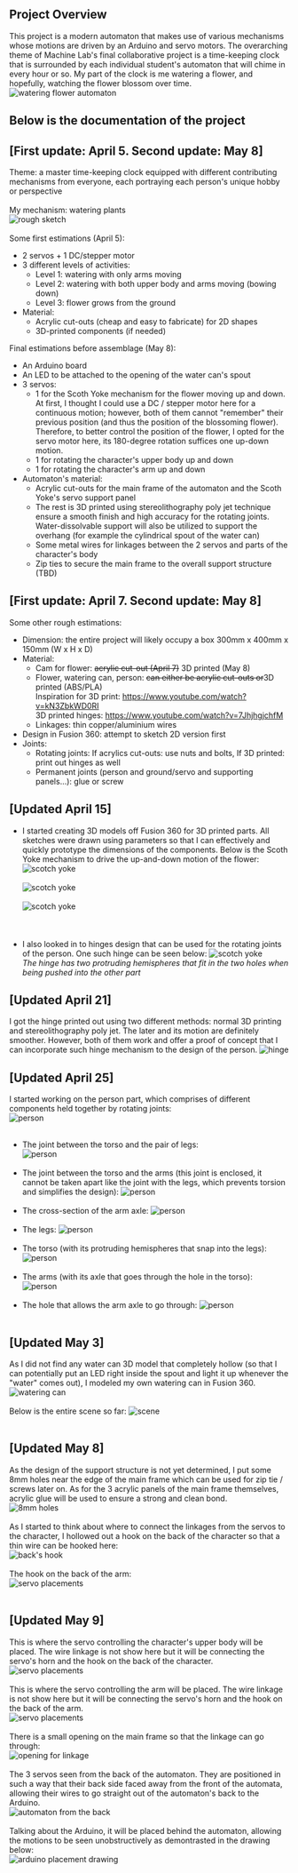 Project Overview
---------------
This project is a modern automaton that makes use of various mechanisms whose motions are driven by an Arduino and servo motors. The overarching theme of Machine Lab's final collaborative project is a time-keeping clock that is surrounded by each individual student's automaton that will chime in every hour or so. My part of the clock is me watering a flower, and hopefully, watching the flower blossom over time.<br>
![watering flower automaton]()<br>

Below is the documentation of the project
---------------

[First update: April 5. Second update: May 8]
---------------

Theme: a master time-keeping clock equipped with different contributing mechanisms from everyone, each portraying each person's unique hobby or perspective<br><br>
My mechanism: watering plants  
![rough sketch](https://raw.githubusercontent.com/vtn238/machineLab/master/finalProject/IMG_20200405_175443.jpg)<br>  
Some first estimations (April 5):  
* 2 servos + 1 DC/stepper motor
* 3 different levels of activities:
  * Level 1: watering with only arms moving
  * Level 2: watering with both upper body and arms moving (bowing down)
  * Level 3: flower grows from the ground
* Material:
  * Acrylic cut-outs (cheap and easy to fabricate) for 2D shapes
  * 3D-printed components (if needed)<br>
  
Final estimations before assemblage (May 8):
* An Arduino board
* An LED to be attached to the opening of the water can's spout
* 3 servos:
  * 1 for the Scoth Yoke mechanism for the flower moving up and down. At first, I thought I could use a DC / stepper motor here for a continuous motion; however, both of them cannot "remember" their previous position (and thus the position of the blossoming flower). Therefore, to better control the position of the flower, I opted for the servo motor here, its 180-degree rotation suffices one up-down motion.
  * 1 for rotating the character's upper body up and down
  * 1 for rotating the character's arm up and down
* Automaton's material:
  * Acrylic cut-outs for the main frame of the automaton and the Scoth Yoke's servo support panel
  * The rest is 3D printed using stereolithography poly jet technique ensure a smooth finish and high accuracy for the rotating joints. Water-dissolvable support will also be utilized to support the overhang (for example the cylindrical spout of the water can)<br>
  * Some metal wires for linkages between the 2 servos and parts of the character's body
  * Zip ties to secure the main frame to the overall support structure (TBD)
    
[First update: April 7. Second update: May 8]
---------------
Some other rough estimations:
* Dimension: the entire project will likely occupy a box 300mm x 400mm x 150mm (W x H x D)
* Material:
  * Cam for flower: ~~acrylic cut-out (April 7)~~ 3D printed (May 8)
  * Flower, watering can, person: ~~can either be acrylic cut-outs or~~3D printed (ABS/PLA)
  <br>Inspiration for 3D print: https://www.youtube.com/watch?v=kN3ZbkWD0RI
  <br>3D printed hinges: https://www.youtube.com/watch?v=7JhjhgjchfM
  * Linkages: thin copper/aluminium wires
* Design in Fusion 360: attempt to sketch 2D version first
* Joints:
  * Rotating joints: If acrylics cut-outs: use nuts and bolts, If 3D printed: print out hinges as well
  * Permanent joints (person and ground/servo and supporting panels...): glue or screw  

[Updated April 15]
---------------
- I started creating 3D models off Fusion 360 for 3D printed parts. All sketches were drawn using parameters so that I can effectively and quickly prototype the dimensions of the components. Below is the Scoth Yoke mechanism to drive the up-and-down motion of the flower:<br>
![scotch yoke](https://raw.githubusercontent.com/nguyenvince/machineLab/master/finalProject/Screenshot%20(12).png)<br><br>
![scotch yoke](https://raw.githubusercontent.com/nguyenvince/machineLab/master/finalProject/Screenshot%20(13).png)<br><br>
![scotch yoke](https://raw.githubusercontent.com/nguyenvince/machineLab/master/finalProject/Screenshot%20(14).png)<br><br>
<br><br>
- I also looked in to hinges design that can be used for the rotating joints of the person. One such hinge can be seen below:
![scotch yoke](https://raw.githubusercontent.com/nguyenvince/machineLab/master/finalProject/Screenshot%20(15).png)<br>
*The hinge has two protruding hemispheres that fit in the two holes when being pushed into the other part*<br>

[Updated April 21]
-----------------
I got the hinge printed out using two different methods: normal 3D printing and stereolithography poly jet. The later and its motion are definitely smoother. However, both of them work and offer a proof of concept that I can incorporate such hinge mechanism to the design of the person.
![hinge](https://raw.githubusercontent.com/nguyenvince/machineLab/master/finalProject/IMG_20200421_173802.jpg)<br>

[Updated April 25]
-----------------
I started working on the person part, which comprises of different components held together by rotating joints:<br>
![person](https://raw.githubusercontent.com/nguyenvince/machineLab/master/finalProject/Screenshot%20(17).png)<br><br>
- The joint between the torso and the pair of legs:<br>
![person](https://raw.githubusercontent.com/nguyenvince/machineLab/master/finalProject/Screenshot%20(18).png)<br><br>
- The joint between the torso and the arms (this joint is enclosed, it cannot be taken apart like the joint with the legs, which prevents torsion and simplifies the design): 
![person](https://raw.githubusercontent.com/nguyenvince/machineLab/master/finalProject/Screenshot%20(19).png)<br><br>
- The cross-section of the arm axle:
![person](https://raw.githubusercontent.com/nguyenvince/machineLab/master/finalProject/Screenshot%20(20).png)<br><br>
- The legs:
![person](https://raw.githubusercontent.com/nguyenvince/machineLab/master/finalProject/Screenshot%20(21).png)<br><br>
- The torso (with its protruding hemispheres that snap into the legs):
![person](https://raw.githubusercontent.com/nguyenvince/machineLab/master/finalProject/Screenshot%20(22).png)<br><br>
- The arms (with its axle that goes through the hole in the torso):
![person](https://raw.githubusercontent.com/nguyenvince/machineLab/master/finalProject/Screenshot%20(24).png)<br><br>
- The hole that allows the arm axle to go through:
![person](https://raw.githubusercontent.com/nguyenvince/machineLab/master/finalProject/Screenshot%20(23).png)<br><br>

[Updated May 3]
-----------------
As I did not find any water can 3D model that completely hollow (so that I can potentially put an LED right inside the spout and light it up whenever the "water" comes out), I modeled my own watering can in Fusion 360.
![watering can](https://raw.githubusercontent.com/nguyenvince/machineLab/master/finalProject/Screenshot%20(36).png)<br><br>
Below is the entire scene so far:
![scene](https://raw.githubusercontent.com/nguyenvince/machineLab/master/finalProject/Screenshot%20(37).png)<br><br>

[Updated May 8]
-----------------
As the design of the support structure is not yet determined, I put some 8mm holes near the edge of the main frame which can be used for zip tie / screws later on. As for the 3 acrylic panels of the main frame themselves, acrylic glue will be used to ensure a strong and clean bond.<br>
![8mm holes](https://raw.githubusercontent.com/nguyenvince/machineLab/master/finalProject/Screenshot%20(48).png)<br><br>
As I started to think about where to connect the linkages from the servos to the character, I hollowed out a hook on the back of the character so that a thin wire can be hooked here:<br>
![back's hook](https://raw.githubusercontent.com/nguyenvince/machineLab/master/finalProject/Screenshot%20(49).png)<br><br>
The hook on the back of the arm:<br>
![servo placements](https://raw.githubusercontent.com/nguyenvince/machineLab/master/finalProject/Screenshot%20(56).png)<br><br>

[Updated May 9]
-----------------
This is where the servo controlling the character's upper body will be placed. The wire linkage is not show here but it will be connecting the servo's horn and the hook on the back of the character.<br>
![servo placements](https://raw.githubusercontent.com/nguyenvince/machineLab/master/finalProject/Screenshot%20(55).png)<br><br>
This is where the servo controlling the arm will be placed. The wire linkage is not show here but it will be connecting the servo's horn and the hook on the back of the arm.<br>
![servo placements](https://raw.githubusercontent.com/nguyenvince/machineLab/master/finalProject/Screenshot%20(57).png)<br><br>
There is a small opening on the main frame so that the linkage can go through:<br>
![opening for linkage](https://raw.githubusercontent.com/nguyenvince/machineLab/master/finalProject/Screenshot%20(51).png)<br><br>
The 3 servos seen from the back of the automaton. They are positioned in such a way that their back side faced away from the front of the automata, allowing their wires to go straight out of the automaton's back to the Arduino.<br>
![automaton from the back](https://raw.githubusercontent.com/nguyenvince/machineLab/master/finalProject/Screenshot%20(52).png)<br><br>
Talking about the Arduino, it will be placed behind the automaton, allowing the motions to be seen unobstructively as demontrasted in the drawing below:<br>
![arduino placement drawing](https://raw.githubusercontent.com/nguyenvince/machineLab/master/finalProject/Screenshot%20(52)-1.png)<br><br>


